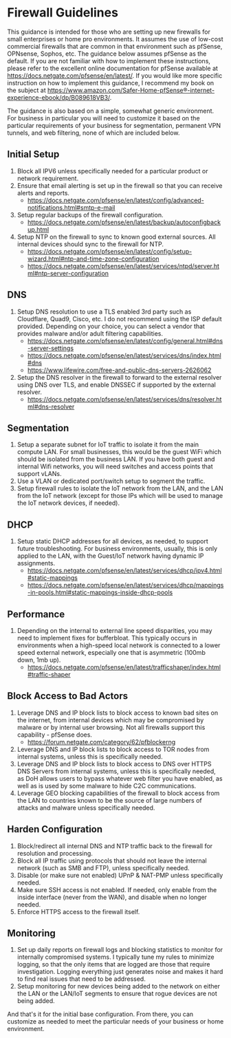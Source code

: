 # Firewall Guidelines

This guidance is intended for those who are setting up new firewalls for small enterprises or home pro environments. It assumes the use of low-cost commercial firewalls that are common in that environment such as pfSense, OPNsense, Sophos, etc.  The guidance below assumes pfSense as the default. If you are not familiar with how to implement these instructions, please refer to the excellent online documentation for pfSense available at https://docs.netgate.com/pfsense/en/latest/. If you would like more specific instruction on how to implement this guidance, I recommend my book on the subject at https://www.amazon.com/Safer-Home-pfSense®-internet-experience-ebook/dp/B089618VB3/.

The guidance is also based on a simple, somewhat generic environment. For business in particular you will need to customize it based on the particular requirements of your business for segmentation, permanent VPN tunnels, and web filtering, none of which are included below.

## Initial Setup

1. Block all IPV6 unless specifically needed for a particular product or network requirement.
2. Ensure that email alerting is set up in the firewall so that you can receive alerts and reports.
    - https://docs.netgate.com/pfsense/en/latest/config/advanced-notifications.html#smtp-e-mail
3. Setup regular backups of the firewall configuration. 
    - https://docs.netgate.com/pfsense/en/latest/backup/autoconfigbackup.html
4. Setup NTP on the firewall to sync to known good external sources. All internal devices should sync to the firewall for NTP. 
    - https://docs.netgate.com/pfsense/en/latest/config/setup-wizard.html#ntp-and-time-zone-configuration
    - https://docs.netgate.com/pfsense/en/latest/services/ntpd/server.html#ntp-server-configuration

## DNS

1. Setup DNS resolution to use a TLS enabled 3rd party such as Cloudflare, Quad9, Cisco, etc. I do not recommend using the ISP default provided. Depending on your choice, you can select a vendor that provides malware and/or adult filtering capabilities. 
    - https://docs.netgate.com/pfsense/en/latest/config/general.html#dns-server-settings
    - https://docs.netgate.com/pfsense/en/latest/services/dns/index.html#dns
    - https://www.lifewire.com/free-and-public-dns-servers-2626062
2. Setup the DNS resolver in the firewall to forward to the external resolver using DNS over TLS, and enable DNSSEC if supported by the external resolver.
    - https://docs.netgate.com/pfsense/en/latest/services/dns/resolver.html#dns-resolver

## Segmentation

1. Setup a separate subnet for IoT traffic to isolate it from the main compute LAN. For small businesses, this would be the guest WiFi which should be isolated from the business LAN. If you have both guest and internal Wifi networks, you will need switches and access points that support vLANs. 
2. Use a VLAN or dedicated port/switch setup to segment the traffic.
3. Setup firewall rules to isolate the IoT network from the LAN, and the LAN from the IoT network (except for those IPs which will be used to manage the IoT network devices, if needed). 

## DHCP

1. Setup static DHCP addresses for all devices, as needed, to support future troubleshooting. For business environments, usually, this is only applied to the LAN, with the Guest/IoT network having dynamic IP assignments.
    - https://docs.netgate.com/pfsense/en/latest/services/dhcp/ipv4.html#static-mappings
    - https://docs.netgate.com/pfsense/en/latest/services/dhcp/mappings-in-pools.html#static-mappings-inside-dhcp-pools

## Performance

1. Depending on the internal to external line speed disparities, you may need to implement fixes for bufferbloat. This typically occurs in environments when a high-speed local network is connected to a lower speed external network, especially one that is asymmetric (100mb down, 1mb up). 
    - https://docs.netgate.com/pfsense/en/latest/trafficshaper/index.html#traffic-shaper

## Block Access to Bad Actors

1. Leverage DNS and IP block lists to block access to known bad sites on the internet, from internal devices which may be compromised by malware or by internal user browsing. Not all firewalls support this capability - pfSense does. 
    - https://forum.netgate.com/category/62/pfblockerng
2. Leverage DNS and IP block lists to block access to TOR nodes from internal systems, unless this is specifically needed.
3. Leverage DNS and IP block lists to block access to DNS over HTTPS DNS Servers from internal systems, unless this is specifically needed, as DoH allows users to bypass whatever web filter you have enabled, as well as is used by some malware to hide C2C communications.
4. Leverage GEO blocking capabilities of the firewall to block access from the LAN to countries known to be the source of large numbers of attacks and malware unless specifically needed. 

## Harden Configuration

1. Block/redirect all internal DNS and NTP traffic back to the firewall for resolution and processing. 
2. Block all IP traffic using protocols that should not leave the internal network (such as SMB and FTP), unless specifically needed.
3. Disable (or make sure not enabled) UPnP & NAT-PMP unless specifically needed. 
4. Make sure SSH access is not enabled. If needed, only enable from the inside interface (never from the WAN), and disable when no longer needed. 
5. Enforce HTTPS access to the firewall itself. 

## Monitoring

1. Set up daily reports on firewall logs and blocking statistics to monitor for internally compromised systems. I typically tune my rules to minimize logging, so that the only items that are logged are those that require investigation. Logging everything just generates noise and makes it hard to find real issues that need to be addressed. 
2. Setup monitoring for new devices being added to the network on either the LAN or the LAN/IoT segments to ensure that rogue devices are not being added. 

And that's it for the initial base configuration. From there, you can customize as needed to meet the particular needs of your business or home environment. 






